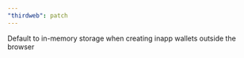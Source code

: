 ```yaml
---
"thirdweb": patch
---
```


Default to in-memory storage when creating inapp wallets outside the browser
